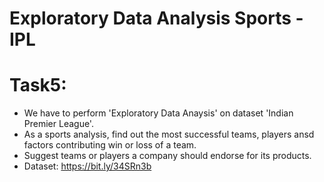 
# Exploratory Data Analysis Sports - IPL

# Task5: 
* We have to perform 'Exploratory Data Anaysis' on dataset 'Indian Premier League'.
* As a sports analysis, find out the most successful teams, players ansd factors contributing win or loss of a team.
* Suggest teams or players a company should endorse for its products.
* Dataset: https://bit.ly/34SRn3b

